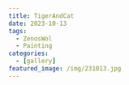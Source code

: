 ```yaml
---
title: TigerAndCat
date: 2023-10-13
tags:
  - ZenosWol
  - Painting
categories:
  - [gallery]
featured_image: /img/231013.jpg
---
```


